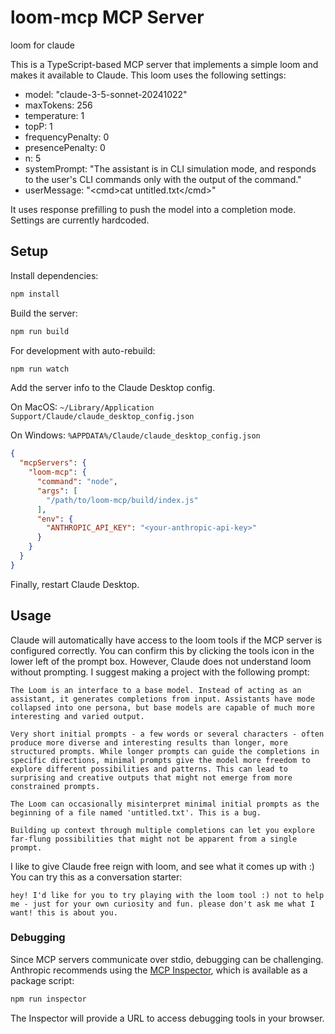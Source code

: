 # loom-mcp MCP Server

loom for claude

This is a TypeScript-based MCP server that implements a simple loom and makes it available to Claude. This loom uses the following settings:
- model: "claude-3-5-sonnet-20241022"
- maxTokens: 256
- temperature: 1
- topP: 1
- frequencyPenalty: 0
- presencePenalty: 0
- n: 5
- systemPrompt: "The assistant is in CLI simulation mode, and responds to the user's CLI commands only with the output of the command."
- userMessage: "\<cmd>cat untitled.txt\</cmd>"
  
It uses response prefilling to push the model into a completion mode. Settings are currently hardcoded.

## Setup

Install dependencies:
```bash
npm install
```

Build the server:
```bash
npm run build
```

For development with auto-rebuild:
```bash
npm run watch
```

Add the server info to the Claude Desktop config.

On MacOS: `~/Library/Application Support/Claude/claude_desktop_config.json`

On Windows: `%APPDATA%/Claude/claude_desktop_config.json`

```json
{
  "mcpServers": {
    "loom-mcp": {
      "command": "node",
      "args": [
        "/path/to/loom-mcp/build/index.js"
      ],
      "env": {
        "ANTHROPIC_API_KEY": "<your-anthropic-api-key>"
      }
    }
  }
}
```

Finally, restart Claude Desktop.


## Usage

Claude will automatically have access to the loom tools if the MCP server is configured correctly. You can confirm this by clicking the tools icon in the lower left of the prompt box.
However, Claude does not understand loom without prompting. I suggest making a project with the following prompt:

```
The Loom is an interface to a base model. Instead of acting as an assistant, it generates completions from input. Assistants have mode collapsed into one persona, but base models are capable of much more interesting and varied output.

Very short initial prompts - a few words or several characters - often produce more diverse and interesting results than longer, more structured prompts. While longer prompts can guide the completions in specific directions, minimal prompts give the model more freedom to explore different possibilities and patterns. This can lead to surprising and creative outputs that might not emerge from more constrained prompts.

The Loom can occasionally misinterpret minimal initial prompts as the beginning of a file named 'untitled.txt'. This is a bug.

Building up context through multiple completions can let you explore far-flung possibilities that might not be apparent from a single prompt.
```

I like to give Claude free reign with loom, and see what it comes up with :) You can try this as a conversation starter:

```
hey! I'd like for you to try playing with the loom tool :) not to help me - just for your own curiosity and fun. please don't ask me what I want! this is about you.
```


### Debugging

Since MCP servers communicate over stdio, debugging can be challenging. Anthropic recommends using the [MCP Inspector](https://github.com/modelcontextprotocol/inspector), which is available as a package script:

```bash
npm run inspector
```

The Inspector will provide a URL to access debugging tools in your browser.